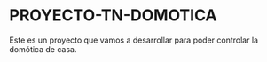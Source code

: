 # PROYECTO-TN-DOMOTICA
Este es un proyecto que vamos a desarrollar para poder controlar la domótica de casa.
